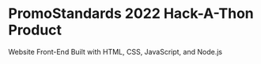 # PromoStandards  2022 Hack-A-Thon Product

Website Front-End
Built with HTML, CSS, JavaScript, and Node.js
